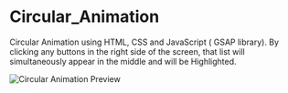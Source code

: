 # Circular_Animation
Circular Animation using HTML, CSS and JavaScript ( GSAP library).
By clicking any buttons in the right side of the screen, that list will simultaneously appear in the middle and will be Highlighted.


![Circular Animation Preview](https://github.com/divyanshu-20-srivastava/Circular_Animation/assets/96994877/d8bd21ee-7cf0-4b8b-8f19-a36dc503ccd0)

